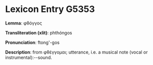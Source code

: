 # Lexicon Entry G5353

**Lemma**: φθόγγος

**Transliteration (xlit)**: phthóngos

**Pronunciation**: ftong'-gos

**Description**:
from φθέγγομαι; utterance, i.e. a musical note (vocal or instrumental):--sound.
